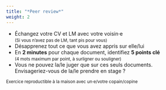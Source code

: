 ```yaml
---
title: "*Peer review*"
weight: 2
---
```

- Échangez votre CV et LM avec votre voisin·e\
  <small>(Si vous n’avez pas de LM, tant pis pour vous)</small>
- Désapprenez tout ce que vous avez appris sur elle/lui
- En **2 minutes** pour chaque document, identifiez **5 points clé**\
  <small>(4 mots maximum par point, à surligner ou souligner)</small>
- Vous ne pouvez la/le juger que sur ces seuls documents.\
  Envisageriez-vous de la/le prendre en stage ?

<small>Exercice reproductible à la maison avec un·e/votre copain/copine</small>
